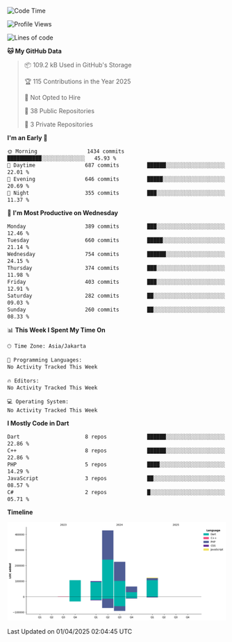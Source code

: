 <!--START_SECTION:waka-->
![Code Time](http://img.shields.io/badge/Code%20Time-418%20hrs%2057%20mins-blue)

![Profile Views](http://img.shields.io/badge/Profile%20Views-0-blue)

![Lines of code](https://img.shields.io/badge/From%20Hello%20World%20I%27ve%20Written-1.0%20million%20lines%20of%20code-blue)

**🐱 My GitHub Data** 

> 📦 109.2 kB Used in GitHub's Storage 
 > 
> 🏆 115 Contributions in the Year 2025
 > 
> 🚫 Not Opted to Hire
 > 
> 📜 38 Public Repositories 
 > 
> 🔑 3 Private Repositories 
 > 
**I'm an Early 🐤** 

```text
🌞 Morning                1434 commits        ███████████░░░░░░░░░░░░░░   45.93 % 
🌆 Daytime                687 commits         ██████░░░░░░░░░░░░░░░░░░░   22.01 % 
🌃 Evening                646 commits         █████░░░░░░░░░░░░░░░░░░░░   20.69 % 
🌙 Night                  355 commits         ███░░░░░░░░░░░░░░░░░░░░░░   11.37 % 
```
📅 **I'm Most Productive on Wednesday** 

```text
Monday                   389 commits         ███░░░░░░░░░░░░░░░░░░░░░░   12.46 % 
Tuesday                  660 commits         █████░░░░░░░░░░░░░░░░░░░░   21.14 % 
Wednesday                754 commits         ██████░░░░░░░░░░░░░░░░░░░   24.15 % 
Thursday                 374 commits         ███░░░░░░░░░░░░░░░░░░░░░░   11.98 % 
Friday                   403 commits         ███░░░░░░░░░░░░░░░░░░░░░░   12.91 % 
Saturday                 282 commits         ██░░░░░░░░░░░░░░░░░░░░░░░   09.03 % 
Sunday                   260 commits         ██░░░░░░░░░░░░░░░░░░░░░░░   08.33 % 
```


📊 **This Week I Spent My Time On** 

```text
🕑︎ Time Zone: Asia/Jakarta

💬 Programming Languages: 
No Activity Tracked This Week

🔥 Editors: 
No Activity Tracked This Week

💻 Operating System: 
No Activity Tracked This Week
```

**I Mostly Code in Dart** 

```text
Dart                     8 repos             ██████░░░░░░░░░░░░░░░░░░░   22.86 % 
C++                      8 repos             ██████░░░░░░░░░░░░░░░░░░░   22.86 % 
PHP                      5 repos             ████░░░░░░░░░░░░░░░░░░░░░   14.29 % 
JavaScript               3 repos             ██░░░░░░░░░░░░░░░░░░░░░░░   08.57 % 
C#                       2 repos             █░░░░░░░░░░░░░░░░░░░░░░░░   05.71 % 
```



**Timeline**

![Lines of Code chart](https://raw.githubusercontent.com/PradiptaAhmad/PradiptaAhmad/main/assets/bar_graph.png)


 Last Updated on 01/04/2025 02:04:45 UTC
<!--END_SECTION:waka-->
